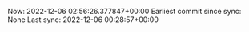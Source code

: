 Now: 2022-12-06 02:56:26.377847+00:00 Earliest commit since sync: None Last sync: 2022-12-06 00:28:57+00:00
